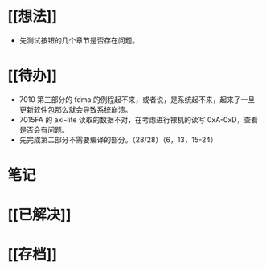 # [[想法]]
- 先测试按钮的几个章节是否存在问题。
# [[待办]]
- 7010 第三部分的 fdma 的例程起不来，或者说，是系统起不来，起来了一旦更新软件包那么就会导致系统崩溃。
- 7015FA 的 axi-lite 读取的数据不对，在考虑进行裸机的读写 0xA-0xD，查看是否会有问题。
- 先完成第二部分不需要编译的部分。（28/28）（6，13，15-24）
# 笔记

# [[已解决]]

# [[存档]]